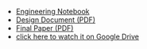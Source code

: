 - [Engineering Notebook](docs/engineering_notebook.md)
- [Design Document (PDF)](docs/design_document.pdf)
- [Final Paper (PDF)](docs/final_report.pdf)
- [click here to watch it on Google Drive](https://drive.google.com/file/d/YOURFILEID/view)
